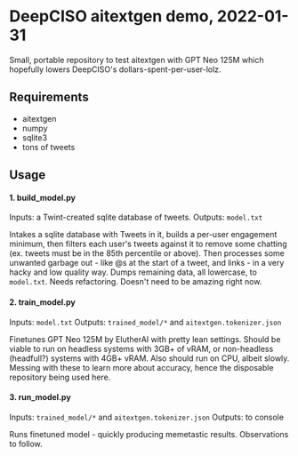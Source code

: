 # DeepCISO aitextgen demo, 2022-01-31

Small, portable repository to test aitextgen with GPT Neo 125M which hopefully lowers DeepCISO's dollars-spent-per-user-lolz.

## Requirements

* aitextgen
* numpy
* sqlite3
* tons of tweets

## Usage

#### 1. build_model.py

Inputs: a Twint-created sqlite database of tweets.
Outputs: `model.txt`

Intakes a sqlite database with Tweets in it, builds a per-user engagement minimum, then filters each user's tweets against it to remove some chatting (ex. tweets must be in the 85th percentile or above). Then processes some unwanted garbage out - like @s at the start of a tweet, and links - in a very hacky and low quality way. Dumps remaining data, all lowercase, to `model.txt`. Needs refactoring. Doesn't need to be amazing right now.

#### 2. train_model.py

Inputs: `model.txt`
Outputs: `trained_model/*` and `aitextgen.tokenizer.json`

Finetunes GPT Neo 125M by ElutherAI with pretty lean settings. Should be viable to run on headless systems with 3GB+ of vRAM, or non-headless (headfull?) systems with 4GB+ vRAM. Also should run on CPU, albeit slowly. Messing with these to learn more about accuracy, hence the disposable repository being used here.

#### 3. run_model.py

Inputs: `trained_model/*` and `aitextgen.tokenizer.json`
Outputs: to console

Runs finetuned model - quickly producing memetastic results. Observations to follow.